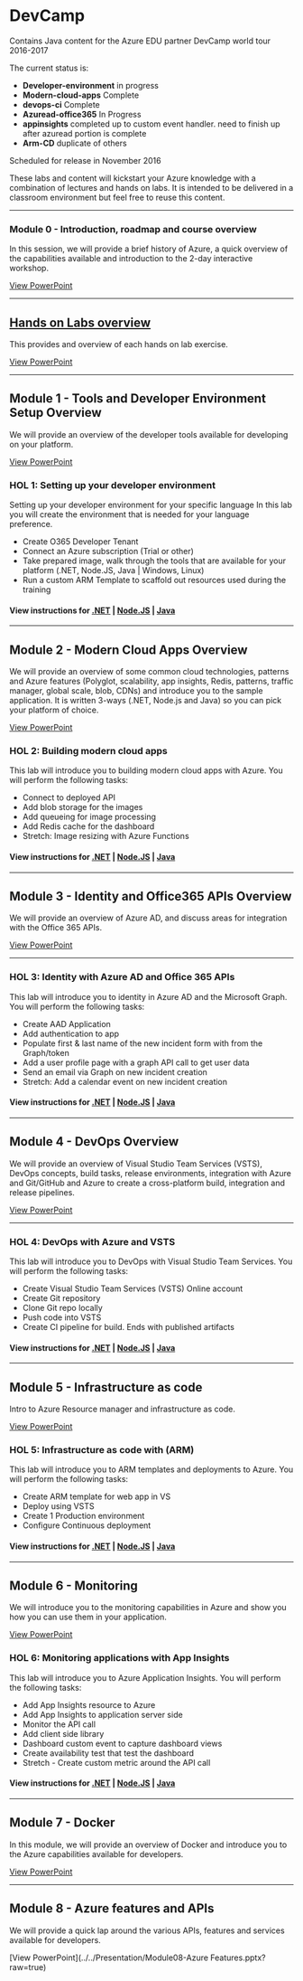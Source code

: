 # DevCamp
Contains Java content for the Azure EDU partner DevCamp world tour 2016-2017

 The current status is:

   * **Developer-environment**  in progress
   * **Modern-cloud-apps** Complete
   * **devops-ci** Complete
   * **Azuread-office365** In Progress
   * **appinsights** completed up to custom event handler.  need to finish up after azuread portion is complete
   * **Arm-CD** duplicate of others

 Scheduled for release in November 2016

These labs and content will kickstart your Azure knowledge with a combination of lectures and hands on labs. It is intended to be delivered in a classroom environment but feel free to reuse this content.

---
### Module 0 - Introduction, roadmap and course overview ####
In this session, we will provide a brief history of Azure, a quick overview of the capabilities available and introduction to the 2-day interactive workshop.

[View PowerPoint](../../Presentation/Module00-Overview.pptx?raw=true)

---
## [Hands on Labs overview](../HOL/README.md) ####
This provides and overview of each hands on lab exercise.

[View PowerPoint](../../Presentation/Module00-Hols.pptx?raw=true)

---

## Module 1 - Tools and Developer Environment Setup Overview ####
We will provide an overview of the developer tools available for developing on your platform.

[View PowerPoint](../../Presentation/Module01-DevTools.pptx?raw=true)

### HOL 1: Setting up your developer environment ###
Setting up your developer environment for your specific language
In this lab you will create the environment that is needed for your language preference.

* Create O365 Developer Tenant
* Connect an Azure subscription (Trial or other)
* Take prepared image, walk through the tools that are available for your platform (.NET, Node.JS, Java | Windows, Linux)
* Run a custom ARM Template to scaffold out resources used during the training

#### View instructions for [.NET](../HOL/dotnet/developer-environment) | [Node.JS](../HOL/node/developer-environment/) | [Java](../HOL/java/developer-environment/)

----
##  Module 2 - Modern Cloud Apps Overview ####
We will provide an overview of some common cloud technologies, patterns and Azure features (Polyglot, scalability, app insights, Redis, patterns, traffic manager, global scale, blob, CDNs) and introduce you to the sample application. It is written 3-ways (.NET, Node.js and Java) so you can pick your platform of choice.

[View PowerPoint](../../Presentation/Module02-ModernCloudApps.pptx?raw=true)

### HOL 2: Building modern cloud apps ###
This lab will introduce you to building modern cloud apps with Azure. You will perform the following tasks:

* Connect to deployed API
* Add blob storage for the images
* Add queueing for image processing
* Add Redis cache for the dashboard
* Stretch: Image resizing with Azure Functions

#### View instructions for [.NET](../HOL/dotnet/modern-cloud-apps) | [Node.JS](../HOL/node/modern-cloud-apps) | [Java](../HOL/java/modern-cloud-apps)

---
##  Module 3 - Identity and Office365 APIs Overview ##
We will provide an overview of Azure AD, and discuss areas for integration with the Office 365 APIs.

[View PowerPoint](../../Presentation/Module03-Identity-0365Apis.pptxx?raw=true)

----
### HOL 3: Identity with Azure AD and Office 365 APIs ###
This lab will introduce you to identity in Azure AD and the Microsoft Graph. You will perform the following tasks:

* Create AAD Application
* Add authentication to app
* Populate first & last name of the new incident form with from the Graph/token
* Add a user profile page with a graph API call to get user data
* Send an email via Graph on new incident creation
* Stretch: Add a calendar event on new incident creation

#### View instructions for [.NET](../HOL/dotnet/azuread-office365) | [Node.JS](../HOL/node/azuread-office365) | [Java](../HOL/java/azuread-office365)

---
## Module 4 - DevOps Overview ####
We will provide an overview of Visual Studio Team Services (VSTS), DevOps concepts, build tasks, release environments, integration with Azure and Git/GitHub and Azure to create a cross-platform build, integration and release pipelines.

[View PowerPoint](../../Presentation/Module04-DevOps.pptx?raw=true)

----
### HOL 4: DevOps with Azure and VSTS ###
This lab will introduce you to DevOps with Visual Studio Team Services. You will perform the following tasks:

* Create Visual Studio Team Services (VSTS) Online account
* Create Git repository
* Clone Git repo locally
* Push code into VSTS
* Create CI pipeline for build. Ends with published artifacts

#### View instructions for [.NET](../HOL/dotnet/devops-ci) | [Node.JS](../HOL/node/devops-ci) | [Java](../HOL/java/devops-ci)

---
## Module 5 - Infrastructure as code ####
Intro to Azure Resource manager and infrastructure as code.

[View PowerPoint](../../Presentation/Module05-ARM-IAC.pptx?raw=true)

### HOL 5: Infrastructure as code with (ARM) ###
This lab will introduce you to ARM templates and deployments to Azure. You will perform the following tasks:

* Create ARM template for web app in VS
* Deploy using VSTS
* Create 1 Production environment
* Configure Continuous deployment

#### View instructions for [.NET](../HOL/dotnet/arm-cd) | [Node.JS](../HOL/node/arm-cd) | [Java](../HOL/java/arm-cd)

---
## Module 6 - Monitoring ####
We will introduce you to the monitoring capabilities in Azure and show you how you can use them in your application.

[View PowerPoint](../../Presentation/Module06-Monitoring.pptxx?raw=true)

### HOL 6: Monitoring applications with App Insights ###
This lab will introduce you to Azure Application Insights. You will perform the following tasks:

* Add App Insights resource to Azure
* Add App Insights to application server side
* Monitor the API call
* Add client side library
* Dashboard custom event to capture dashboard views
* Create availability test that test the dashboard
* Stretch - Create custom metric around the API call

#### View instructions for [.NET](../HOL/dotnet/appinsights) | [Node.JS](../HOL/node/appinsights) | [Java](../HOL/java/appinsights)

---
## Module 7 - Docker ####
In this module, we will provide an overview of Docker and introduce you to the Azure capabilities available for developers.

[View PowerPoint](../../Presentation/Module07-Containers.pptx?raw=true)

---
## Module 8 - Azure features and APIs ####
We will provide a quick lap around the various APIs, features and services available for developers.

[View PowerPoint](../../Presentation/Module08-Azure Features.pptx?raw=true)
